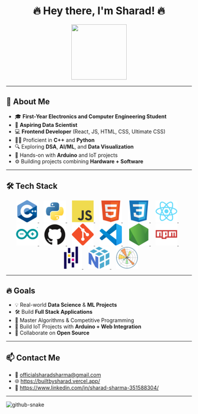 

<!--
**NotEquaL11/NotEqual11** is a ✨ _special_ ✨ repository because its `README.md` (this file) appears on your GitHub profile.

Here are some ideas to get you started:

- 🔭 I’m currently working on ...
- 🌱 I’m currently learning ...
- 👯 I’m looking to collaborate on ...
- 🤔 I’m looking for help with ...
- 💬 Ask me about ...
- 📫 How to reach me: ...
- 😄 Pronouns: ...
- ⚡ Fun fact: ...
--><h1 align="center">🔥 Hey there, I'm Sharad! 🔥</h1>

<p align="center">
  <img src="https://media.giphy.com/media/f3iwJFOVOwuy7K6FFw/giphy.gif" width="150" height="150" />
</p>

---

## 🚀 About Me

- 🎓 **First-Year Electronics and Computer Engineering Student**
- 🧠 **Aspiring Data Scientist**
- 💻 **Frontend Developer** (React, JS, HTML, CSS, Ultimate CSS)
- 👨‍💻 Proficient in **C++** and **Python**
- 🔍 Exploring **DSA**, **AI/ML**, and **Data Visualization**
- 🤖 Hands-on with **Arduino** and IoT projects
- ⚙️ Building projects combining **Hardware + Software**

---

## 🛠️ Tech Stack

<p align="center">
  <abbr title="C++">
    <img src="https://raw.githubusercontent.com/devicons/devicon/master/icons/cplusplus/cplusplus-original.svg" width="60" height="60"/>
  </abbr>&nbsp;&nbsp;
  <abbr title="Python">
    <img src="https://raw.githubusercontent.com/devicons/devicon/master/icons/python/python-original.svg" width="60" height="60"/>
  </abbr>&nbsp;&nbsp;
  <abbr title="JavaScript">
    <img src="https://raw.githubusercontent.com/devicons/devicon/master/icons/javascript/javascript-original.svg" width="60" height="60"/>
  </abbr>&nbsp;&nbsp;
  <abbr title="HTML5">
    <img src="https://raw.githubusercontent.com/devicons/devicon/master/icons/html5/html5-original.svg" width="60" height="60"/>
  </abbr>&nbsp;&nbsp;
  <abbr title="CSS3">
    <img src="https://raw.githubusercontent.com/devicons/devicon/master/icons/css3/css3-original.svg" width="60" height="60"/>
  </abbr>&nbsp;&nbsp;
  <abbr title="React">
    <img src="https://raw.githubusercontent.com/devicons/devicon/master/icons/react/react-original.svg" width="60" height="60"/>
  </abbr>&nbsp;&nbsp;
  <abbr title="Arduino">
    <img src="https://raw.githubusercontent.com/devicons/devicon/master/icons/arduino/arduino-original.svg" width="60" height="60"/>
  </abbr>&nbsp;&nbsp;
  <abbr title="GitHub">
    <img src="https://raw.githubusercontent.com/devicons/devicon/master/icons/github/github-original.svg" width="60" height="60"/>
  </abbr>&nbsp;&nbsp;
  <abbr title="Git">
    <img src="https://raw.githubusercontent.com/devicons/devicon/master/icons/git/git-original.svg" width="60" height="60"/>
  </abbr>&nbsp;&nbsp;
  <abbr title="VS Code">
    <img src="https://raw.githubusercontent.com/devicons/devicon/master/icons/vscode/vscode-original.svg" width="60" height="60"/>
  </abbr>&nbsp;&nbsp;
  <abbr title="Node.js">
    <img src="https://raw.githubusercontent.com/devicons/devicon/master/icons/nodejs/nodejs-original.svg" width="60" height="60"/>
  </abbr>&nbsp;&nbsp;
  <abbr title="npm">
    <img src="https://raw.githubusercontent.com/devicons/devicon/master/icons/npm/npm-original-wordmark.svg" width="60" height="60"/>
  </abbr>&nbsp;&nbsp;
  <abbr title="Pandas">
    <img src="https://raw.githubusercontent.com/devicons/devicon/master/icons/pandas/pandas-original.svg" width="60" height="60"/>
  </abbr>&nbsp;&nbsp;
  <abbr title="NumPy">
    <img src="https://raw.githubusercontent.com/devicons/devicon/master/icons/numpy/numpy-original.svg" width="60" height="60"/>
  </abbr>&nbsp;&nbsp;
  <abbr title="Matplotlib">
    <img src="https://raw.githubusercontent.com/devicons/devicon/master/icons/matplotlib/matplotlib-original.svg" width="60" height="60"/>
  </abbr>
</p>

---

## 🔥 Goals

- 💡 Real-world **Data Science** & **ML Projects**
- 🛠️ Build **Full Stack Applications**
- 🧠 Master Algorithms & Competitive Programming
- 🚀 Build IoT Projects with **Arduino + Web Integration**
- 👥 Collaborate on **Open Source**

---

## 📫 Contact Me

- 💌 officialsharadsharma@gmail.com  
- 🌐 https://builtbysharad.vercel.app/  
- 💼 https://www.linkedin.com/in/sharad-sharma-351588304/

---



<picture>
  <source media="(prefers-color-scheme: dark)" srcset="https://raw.githubusercontent.com/tobiasmeyhoefer/tobiasmeyhoefer/output/github-snake-dark.svg" />
  <source media="(prefers-color-scheme: light)" srcset="https://raw.githubusercontent.com/tobiasmeyhoefer/tobiasmeyhoefer/output/github-snake.svg" />
  <img alt="github-snake" src="https://raw.githubusercontent.com/tobiasmeyhoefer/tobiasmeyhoefer/output/github-snake.svg" />
</picture>

